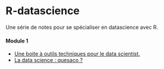 # R-datascience

Une série de notes pour se spécialiser en datascience avec R. 

#### Module 1
* [Une boite à outils techniques pour le data scientist.](/Module1/boite_a_outils_techniques.pdf)
* [La data science : quesaco ?](/Module1/datascience_quesaco.pdf)
